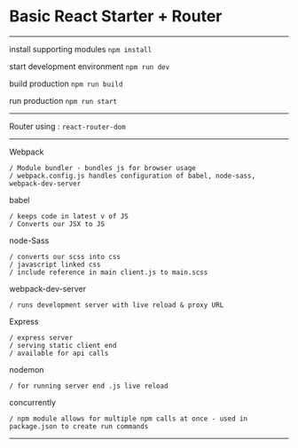 # Basic React Starter + Router
****

install supporting modules
```npm install```

start development environment
```npm run dev```

build production
```npm run build```

run production
```npm run start```

****

Router using : `react-router-dom`


****
Webpack

    / Module bundler - bundles js for browser usage
    / webpack.config.js handles configuration of babel, node-sass, webpack-dev-server

babel

    / keeps code in latest v of JS
    / Converts our JSX to JS

node-Sass

    / converts our scss into css
    / javascript linked css
    / include reference in main client.js to main.scss

webpack-dev-server

    / runs development server with live reload & proxy URL

Express

    / express server
    / serving static client end
    / available for api calls

nodemon

    / for running server end .js live reload

concurrently

    / npm module allows for multiple npm calls at once - used in package.json to create run commands

****